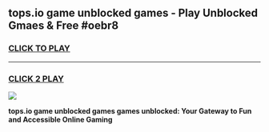
## tops.io game unblocked games - Play Unblocked Gmaes & Free #oebr8
<h3>
<a href="https://news.freeplayer.one?title=tops.io_game_unblocked_games&ref=26F">CLICK TO PLAY</a></h3>
<hr>

<h3>
<a href="https://news.freeplayer.one?title=tops.io_game_unblocked_games&ref=26F">CLICK 2 PLAY</a>
  
</h3>

<a href="https://news.freeplayer.one?title=tops.io_game_unblocked_games&ref=26F/"><img src="https://clearcache.store/games.png"></a>


**tops.io game unblocked games games unblocked: Your Gateway to Fun and Accessible Online Gaming**
